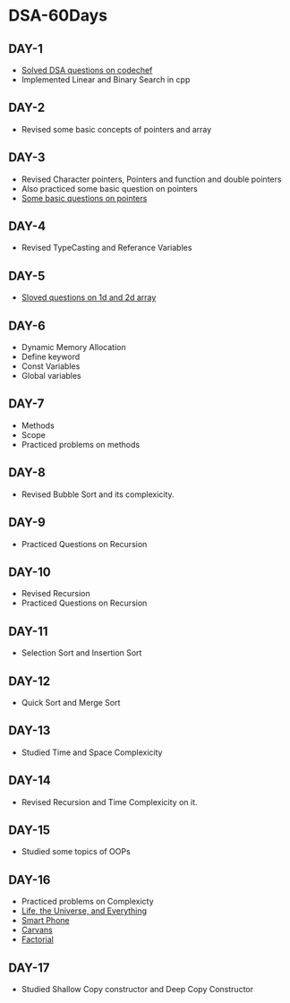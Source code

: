 # DSA-60Days
## DAY-1

* [Solved DSA questions on codechef](https://www.codechef.com/CCSTART2)
* Implemented Linear and Binary Search in cpp

## DAY-2

* Revised some basic concepts of pointers and array

## DAY-3

* Revised Character pointers, Pointers and function and double pointers
* Also practiced some basic question on pointers
* [Some basic questions on pointers](http://www.allindiaexams.in/engineering/cse/c-p-p-multiple-choice-questions-answers/cpp-pointers)

## DAY-4
* Revised TypeCasting and Referance Variables

## DAY-5
* [Sloved questions on 1d and 2d array](https://www.javatpoint.com/array-in-java)

## DAY-6
* Dynamic Memory Allocation
* Define keyword
* Const Variables
* Global variables

## DAY-7
* Methods
* Scope
* Practiced problems on methods

## DAY-8
* Revised Bubble Sort and its complexicity.

## DAY-9
* Practiced Questions on Recursion

## DAY-10
* Revised Recursion
* Practiced Questions on Recursion

## DAY-11
* Selection Sort and Insertion Sort

## DAY-12
* Quick Sort and Merge Sort

## DAY-13
* Studied Time and Space Complexicity

## DAY-14
* Revised Recursion and Time Complexicity on it.

## DAY-15
* Studied some topics of OOPs

## DAY-16
* Practiced problems on Complexicty
* [Life, the Universe, and Everything](https://www.codechef.com/LRNDSA01/problems/TEST)
* [Smart Phone](https://www.codechef.com/LRNDSA01/problems/ZCO14003)
* [Carvans](https://www.codechef.com/LRNDSA01/problems/CARVANS)
* [Factorial](https://www.codechef.com/LRNDSA01/problems/FCTRL)

## DAY-17 
* Studied Shallow Copy constructor and Deep Copy Constructor
